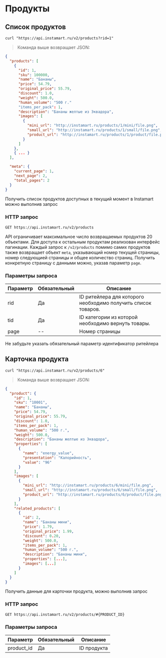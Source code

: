 # Продукты

## Список продуктов

```shell
curl "https://api.instamart.ru/v2/products?rid=1"
```

> Команда выше возвращает JSON:

```json
{
  "products": [
    {
      "id": 1,
      "sku": 100000,
      "name": "Бананы",
      "price": 54.79,
      "original_price": 55.79,
      "discount": 1.0,
      "weight": 500.0,
      "human_volume": "500 г."
      "items_per_pack": 1,
      "description": "Бананы желтые из Эквадора",
      "images": [
        {
          "mini_url": "http://instamart.ru/products/1/mini/file.png",
          "small_url": "http://instamart.ru/products/1/small/file.png",
          "product_url": "http://instamart.ru/products/1/product/file.png"
        }
      ]
    },
    { ... }
  ],

  "meta": {
    "current_page": 1,
    "next_page": 2,
    "total_pages": 2
  }
}
```

Получить список продуктов доступных в текущий момент в Instamart можно выполнив запрос

### HTTP запрос

`GET https://api.instamart.ru/v2/products`

API ограничивает максимальное число возвращаемых продуктов 20 объектами. Для доступа к остальным продуктам реализован интерфейс пагинации.
Каждый запрос к `/v2/products` помимо самих продуктов также возвращает объект `meta`, указывающий номер текущей страницы, номер следующией страницы и общее количество страниц. Получить конкретную страницу с данными можно, указав параметр `page`.

### Параметры запроса

Параметр | Обязательный | Описание
-------- | ------- | -----------
rid | Да | ID ритейлера для которого необходимо получить список товаров.
tid | Да | ID категории из которой необходимо вернуть товары.
page | -- | Номер страницы

<aside class="notice">
Не забудьте указать обязательный параметр идентификатор ритейлера
</aside>


## Карточка продукта

```shell
curl "https://api.instamart.ru/v2/products/6"
```

> Команда выше возвращает JSON:

```json
{
  "product": {
    "id": 1,
    "sku": "10001",
    "name": "Бананы",
    "price": 54.79,
    "original_price": 55.79,
    "discount": 1.0,
    "items_per_pack": 1,
    "human_volume": "500 г.",
    "weight": 500.0,
    "description": "Бананы желтые из Эквадора",
    "properties": [
      {
        "name": "energy_value",
        "presentation": "Калорийность",
        "value": "96"
      }
    ],
    "images": [
      {
        "mini_url": "http://instamart.ru/products/6/mini/file.png",
        "small_url": "http://instamart.ru/products/6/small/file.png",
        "product_url": "http://instamart.ru/products/6/product/file.png"
      }
    ],
    "related_products": [
      {
        "id": 2,
        "name": "Бананы мини",
        "price": 1.79,
        "original_price": 1.99,
        "discount": 0.20,
        "weight": 500.0,
        "items_per_pack": 1,
        "human_volume": "500 г.",
        "description": "Бананы мини",
        "properties": [...],
        "images": [...]
      }
    ]
  }
}
```

Получить данные для карточки продукта, можно выполнив запрос

### HTTP запрос

`GET https://api.instamart.ru/v2/products/#{PRODUCT_ID}`

### Параметры запроса

Параметр | Обязательный | Описание
--------- | ------- | -----------
product_id | Да | ID продукта


